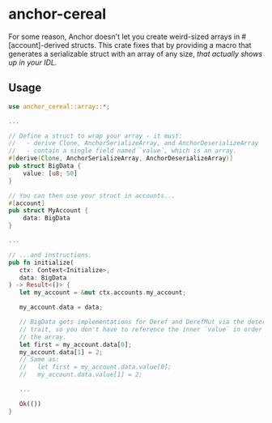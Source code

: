 # anchor-cereal

For some reason, Anchor doesn't let you create weird-sized arrays in #[account]-derived structs. This crate fixes that by providing a macro that generates a serializable struct with an array of any size, _that actually shows up in your IDL._

## Usage

```rs
use anchor_cereal::array::*;

...

// Define a struct to wrap your array - it must:
//   - derive Clone, AnchorSerializeArray, and AnchorDeserializeArray
//   - contain a single field named `value`, which is an array.
#[derive(Clone, AnchorSerializeArray, AnchorDeserializeArray)]
pub struct BigData {
    value: [u8; 50]
}

// You can then use your struct in accounts...
#[account]
pub struct MyAccount {
    data: BigData
}

...

// ...and instructions.
pub fn initialize(
   ctx: Context<Initialize>,
   data: BigData
) -> Result<()> {
   let my_account = &mut ctx.accounts.my_account;

   my_account.data = data;

   // BigData gets implementations for Deref and DerefMut via the deserialize
   // trait, so you don't have to reference the inner `value` in order to use
   // the array.
   let first = my_account.data[0];
   my_account.data[1] = 2;
   // Same as:
   //   let first = my_account.data.value[0];
   //   my_account.data.value[1] = 2;

   ...

   Ok(())
}
```